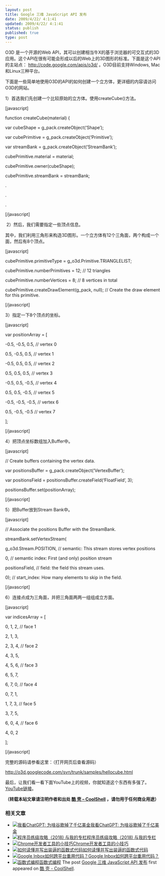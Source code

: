 ```yaml
---
layout: post
title: Google 三维 JavaScript API 发布
date: 2009/4/22/ 4:1:41
updated: 2009/4/22/ 4:1:41
status: publish
published: true
type: post
---
```


O3D 是一个开源的Web API，其可以创建相当牛X的基于浏览器的可交互式的3D应用。这个API在很有可能会形成以后的Web上的3D图形的标准。下面是这个API的主站点： <http://code.google.com/apis/o3d/> 。O3D目前支持Windows, Mac和Linux三种平台。


下面是一些简单地使用O3D的API的如何创建一个立方体，更详细的内容请访问O3D的网站。


1）首选我们先创建一个比较原始的立方体。使用createCube()方法。


[javascript]


function createCube(material) {  

 var cubeShape = g\_pack.createObject(‘Shape’);  

 var cubePrimitive = g\_pack.createObject(‘Primitive’);  

 var streamBank = g\_pack.createObject(‘StreamBank’);


 cubePrimitive.material = material;  

 cubePrimitive.owner(cubeShape);  

 cubePrimitive.streamBank = streamBank;  

 .  

 .  

 .  

[/javascript]


  

 2）然后，我们需要指定一些顶点信息。  

其中，我们利用三角形来构造3D图形。一个立方体有12个三角面，两个构成一个面，然后有8个顶点。  

[javascript]  

 cubePrimitive.primitiveType = g\_o3d.Primitive.TRIANGLELIST;  

 cubePrimitive.numberPrimitives = 12; // 12 triangles  

 cubePrimitive.numberVertices = 8; // 8 vertices in total  

 cubePrimitive.createDrawElement(g\_pack, null); // Create the draw element for this primitive.  

[/javascript]


3）指定一下8个顶点的坐标。  

[javascript]  

var positionArray = [  

 -0.5, -0.5, 0.5, // vertex 0  

 0.5, -0.5, 0.5, // vertex 1  

 -0.5, 0.5, 0.5, // vertex 2  

 0.5, 0.5, 0.5, // vertex 3  

 -0.5, 0.5, -0.5, // vertex 4  

 0.5, 0.5, -0.5, // vertex 5  

 -0.5, -0.5, -0.5, // vertex 6  

 0.5, -0.5, -0.5 // vertex 7  

 ];  

[/javascript]


4）把顶点坐标数组加入Buffer中。  

[javascript]  

// Create buffers containing the vertex data.  

var positionsBuffer = g\_pack.createObject(‘VertexBuffer’);  

var positionsField = positionsBuffer.createField(‘FloatField’, 3);  

positionsBuffer.set(positionArray);  

[/javascript]


5）把Buffer放到Stream Bank中。


[javascript]  

// Associate the positions Buffer with the StreamBank.  

streamBank.setVertexStream(  

 g\_o3d.Stream.POSITION, // semantic: This stream stores vertex positions  

 0, // semantic index: First (and only) position stream  

 positionsField, // field: the field this stream uses.  

 0); // start\_index: How many elements to skip in the field.  

[/javascript] 


6）连接点成为三角面，并把三角面两两一组组成立方面。  

[javascript]  

var indicesArray = [  

 0, 1, 2, // face 1  

 2, 1, 3,  

 2, 3, 4, // face 2  

 4, 3, 5,  

 4, 5, 6, // face 3  

 6, 5, 7,  

 6, 7, 0, // face 4  

 0, 7, 1,  

 1, 7, 3, // face 5  

 3, 7, 5,  

 6, 0, 4, // face 6  

 4, 0, 2  

 ];  

[/javascript]


完整的源码请参看这里：（打开网页后查看源码）  

<http://o3d.googlecode.com/svn/trunk/samples/hellocube.html>


最后，让我们看一看下面YouTube上的视频，你就知道这个东西有多强了。[YouTube链接](http://www.youtube.com/watch?v=uofWfXOzX-g)。




**（转载本站文章请注明作者和出处 [酷 壳 – CoolShell](https://coolshell.cn/) ，请勿用于任何商业用途）**



### 相关文章

* [![我看ChatGPT: 为啥谷歌掉了千亿美金](https://coolshell.cn/wp-content/uploads/2023/02/chatgpt-150x150.jpg)](https://coolshell.cn/articles/22398.html)[我看ChatGPT: 为啥谷歌掉了千亿美金](https://coolshell.cn/articles/22398.html)
* [![程序员练级攻略（2018)  与我的专栏](https://coolshell.cn/wp-content/uploads/2018/05/300x262-150x150.jpg)](https://coolshell.cn/articles/18360.html)[程序员练级攻略（2018) 与我的专栏](https://coolshell.cn/articles/18360.html)
* [![Chrome开发者工具的小技巧](https://coolshell.cn/wp-content/uploads/2017/01/pretty-code-150x150.gif)](https://coolshell.cn/articles/17634.html)[Chrome开发者工具的小技巧](https://coolshell.cn/articles/17634.html)
* [![如何读懂并写出装逼的函数式代码](https://coolshell.cn/wp-content/uploads/2016/10/drawing-recursive-150x150.jpg)](https://coolshell.cn/articles/17524.html)[如何读懂并写出装逼的函数式代码](https://coolshell.cn/articles/17524.html)
* [![Google Inbox如何跨平台重用代码？](https://coolshell.cn/wp-content/uploads/2014/11/inbox2-640x264-150x150.jpg)](https://coolshell.cn/articles/12136.html)[Google Inbox如何跨平台重用代码？](https://coolshell.cn/articles/12136.html)
* [![函数式编程](https://coolshell.cn/wp-content/uploads/2013/12/yoda-lambda-150x150.png)](https://coolshell.cn/articles/10822.html)[函数式编程](https://coolshell.cn/articles/10822.html)
The post [Google 三维 JavaScript API 发布](https://coolshell.cn/articles/599.html) first appeared on [酷 壳 - CoolShell](https://coolshell.cn).